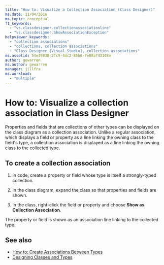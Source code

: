 ```yaml
---
title: "How to: Visualize a Collection Association (Class Designer)"
ms.date: 11/04/2016
ms.topic: conceptual
f1_keywords:
  - "vs.classdesigner.collectionassociationline"
  - "vs.classdesigner.ShowAssociationException"
helpviewer_keywords:
  - "collection associations"
  - "collections, collection associations"
  - "Class Designer [Visual Studio], collection associations"
ms.assetid: 54e39838-2fc9-4dc2-85b6-7e88a743108e
author: gewarren
ms.author: gewarren
manager: jillfra
ms.workload:
  - "multiple"
---
```

# How to: Visualize a collection association in Class Designer

Properties and fields that are collections of other types can be displayed on the class diagram as a collection association. Unlike a regular association, which displays a field or property as a line linking the owning class to the field's type, a collection association is displayed as a line linking the owning class to the collected type.

## To create a collection association

1.  In code, create a property or field whose type is itself a strongly-typed collection.

2.  In the class diagram, expand the class so that properties and fields are shown.

3.  In the class, right-click the field or property and choose **Show as Collection Association**.

The property or field is shown as an association line linking to the collected type.

## See also

- [How to: Create Associations Between Types](how-to-create-associations-between-types.md)
- [Designing Classes and Types](designing-and-viewing-classes-and-types.md)
